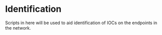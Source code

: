 # Identification
Scripts in here will be used to aid identification of IOCs on the endpoints in the network.